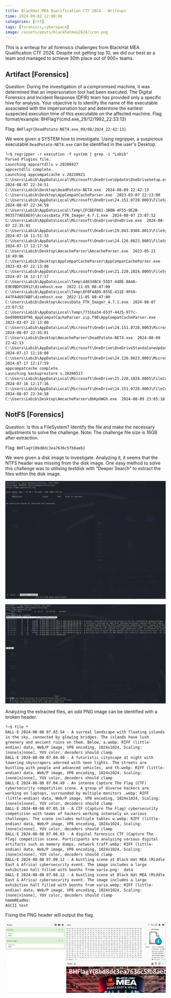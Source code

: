 ```yaml
---
title: BlackHat MEA Qualification CTF 2024 - Writeups
time: 2024-09-02 12:00:00
categories: [ctf]
tags: [forensics,cyberspace]
image: /assets/posts/blackhatmea2024/icon.png
---
```


This is a writeup for all forensics challenges from BlackHat MEA Qualification CTF 2024. Despite not getting top 10, we did our best as a team and managed to achieve 30th place out of 900+ teams.

## Artifact [Forensics]
Question: During the investigation of a compromised machine, it was determined that an impersonation tool had been executed. The Digital Forensics and Incident Response (DFIR) team has provided only a specific hive for analysis. Your objective is to identify the name of the executable associated with the impersonation tool and determine the earliest suspected execution time of this executable on the affected machine. Flag format/example: BHFlagY{cmd.exe_29/12/1992_22:33:13}

Flag: `BHFlagY{DeadPotato-NET4.exe_09/08/2024_22:42:13}`

We were given a SYSTEM hive to investigate. Using regripper, a suspicious executable `DeadPotato-NET4.exe` can be identified in the user's Desktop.

```
└─$ regripper -r execution -f system | grep -i "Labib"
Parsed Plugins file.
Launching appcertdlls v.20200427
appcertdlls complete.
Launching appcompatcache v.20220921
C:\Users\Labib\AppData\Local\Microsoft\OneDrive\Update\OneDriveSetup.exe  2024-08-07 22:34:51
C:\Users\Labib\Desktop\DeadPotato-NET4.exe  2024-08-09 22:42:13
C:\Users\Labib\Desktop\AppCompatCacheParser.exe  2023-03-07 22:13:00
C:\Users\Labib\AppData\Local\Microsoft\OneDrive\24.151.0728.0003\FileSyncConfig.exe  2024-08-07 22:34:59
C:\Users\Labib\AppData\Local\Temp\{FCBEF861-3B0B-4F55-9E2B-903577AEE8E9}\AccessData_FTK_Imager_4.7.1.exe  2024-08-07 23:07:52
C:\Users\Labib\AppData\Local\Microsoft\OneDrive\OneDrive.exe  2024-08-07 22:35:01
C:\Users\Labib\AppData\Local\Microsoft\OneDrive\19.043.0304.0013\FileSyncConfig.exe  2024-07-16 11:51:33
C:\Users\Labib\AppData\Local\Microsoft\OneDrive\24.126.0623.0001\FileSyncConfig.exe  2024-07-17 12:17:56
C:\Users\Labib\Desktop\AmcacheParser\AmcacheParser.exe  2023-05-21 18:49:06
C:\Users\Labib\Desktop\AppCompatCacheParser\AppCompatCacheParser.exe  2023-03-07 22:13:00
C:\Users\Labib\AppData\Local\Microsoft\OneDrive\21.220.1024.0005\FileSyncConfig.exe  2024-07-16 12:17:17
C:\Users\Labib\AppData\Local\Temp\44634BC6-55D7-44DE-8A4A-E9E9BDFCD912\dismhost.exe  2022-11-05 08:47:00
C:\Users\Labib\AppData\Local\Temp\6F0F4AD9-855E-431E-9F69-447FA4697ABF\dismhost.exe  2022-11-05 08:47:00
C:\Users\Labib\Desktop\AccessData_FTK_Imager_4.7.1.exe  2024-08-07 23:07:52
C:\Users\Labib\AppData\Local\Temp\7731ba34-653f-4425-977c-bed900928f96_AppCompatCacheParser.zip.f96\AppCompatCacheParser.exe  2023-03-07 22:13:00
C:\Users\Labib\AppData\Local\Microsoft\OneDrive\24.151.0728.0003\Microsoft.SharePoint.exe  2024-08-07 22:35:01
C:\Users\Labib\Desktop\AmcacheParser\DeadPotato-NET4.exe  2024-08-09 22:42:13
C:\Users\Labib\AppData\Local\Microsoft\OneDrive\OneDriveStandaloneUpdater.exe  2024-07-17 12:18:00
C:\Users\Labib\AppData\Local\Microsoft\OneDrive\24.126.0623.0001\Microsoft.SharePoint.exe  2024-07-17 12:17:59
appcompatcache complete.
Launching backuprestore v.20200517
C:\Users\Labib\AppData\Local\Microsoft\OneDrive\21.220.1024.0005\FileCoAuth.exe  2024-07-16 12:17:16
C:\Users\Labib\AppData\Local\Microsoft\OneDrive\24.151.0728.0003\FileCoAuth.exe  2024-08-07 22:34:58
C:\Users\Labib\Desktop\AmcacheParser\8bKpGWGh.exe  2024-08-09 23:05:18
```

## NotFS [Forensics]
Question: Is this a FileSystem? Identify the file and make the necessary adjustments to solve the challenge. Note: The challenge file size is 16GB after extraction.

Flag: `BHFlagY{8bd8dc3ea7636c5fb8aeb}`

We were given a disk image to investigate. Analyzing it, it seems that the NTFS header was missing from the disk image. One easy method to solve this challenge was to utilising testdisk with "Deeper Search" to extract the files within the disk image.

![black1](/assets/posts/blackhatmea2024/black1.png)

![black2](/assets/posts/blackhatmea2024/black2.png)

Analyzing the extracted files, an odd PNG image can be identified with a broken header.

```
└─$ file *
DALL·E 2024-08-08 07.03.54 - A surreal landscape with floating islands in the sky, connected by glowing bridges. The islands have lush greenery and ancient ruins on them. Below, a.webp: RIFF (little-endian) data, Web/P image, VP8 encoding, 1024x1024, Scaling: [none]x[none], YUV color, decoders should clamp
DALL·E 2024-08-08 07.04.40 - A futuristic cityscape at night with towering skyscrapers adorned with neon lights. The streets are bustling with people and advanced vehicles, and th.webp: RIFF (little-endian) data, Web/P image, VP8 encoding, 1024x1024, Scaling: [none]x[none], YUV color, decoders should clamp
DALL·E 2024-08-08 07.04.49 - An intense Capture The Flag (CTF) cybersecurity competition scene. A group of diverse hackers are working on laptops, surrounded by multiple monitors .webp: RIFF (little-endian) data, Web/P image, VP8 encoding, 1024x1024, Scaling: [none]x[none], YUV color, decoders should clamp
DALL·E 2024-08-08 07.05.19 - A CTF (Capture The Flag) cybersecurity competition with teams of hackers working intensely on various challenges. The scene includes multiple tables w.webp: RIFF (little-endian) data, Web/P image, VP8 encoding, 1024x1024, Scaling: [none]x[none], YUV color, decoders should clamp
DALL·E 2024-08-08 07.06.03 - A digital forensics CTF (Capture The Flag) competition scene. Participants are analyzing various digital artifacts such as memory dumps, network traff.webp: RIFF (little-endian) data, Web/P image, VP8 encoding, 1024x1024, Scaling: [none]x[none], YUV color, decoders should clamp
DALL·E 2024-08-08 07.08.12 - A bustling scene at Black Hat MEA (Middle East & Africa) cybersecurity event. The image includes a large exhibition hall filled with booths from vario.png:  data
DALL·E 2024-08-08 07.08.12 - A bustling scene at Black Hat MEA (Middle East & Africa) cybersecurity event. The image includes a large exhibition hall filled with booths from vario.webp: RIFF (little-endian) data, Web/P image, VP8 encoding, 1024x1024, Scaling: [none]x[none], YUV color, decoders should clamp
hmmmREadHa:                                                                                                                                                                               ASCII text
```

Fixing the PNG header will output the flag.

![black3](/assets/posts/blackhatmea2024/black3.png)
